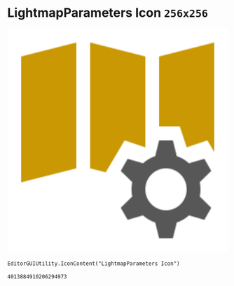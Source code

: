 # LightmapParameters Icon `256x256`
<img src="/img/LightmapParameters%20Icon.png" width=512 height=512>

``` CSharp
EditorGUIUtility.IconContent("LightmapParameters Icon")
```
```
4013884910206294973
```
